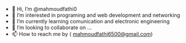 - 👋 Hi, I’m @mahmoudfathi0
- 👀 I’m interested in programing and web development and networking
- 🌱 I’m currently learning comunication and electronic engineering
- 💞️ I’m looking to collaborate on ...
- 📫 How to reach me by ( mahmoudfathi6500@gmail.com)

<!---
mahmoudfathi0/mahmoudfathi0 is a ✨ special ✨ repository because its `README.md` (this file) appears on your GitHub profile.
You can click the Preview link to take a look at your changes.
--->
